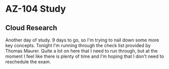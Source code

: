 # AZ-104 Study

## Cloud Research

Another day of study. 9 days to go, so I'm trying to nail down some more key concepts. Tonight I'm running through the check list provided by Thomas Maurer. Quite a lot on here that I need to run through, but at the moment I feel like there is plenty of time and I'm hoping that I don't need to reschedule the exam.
